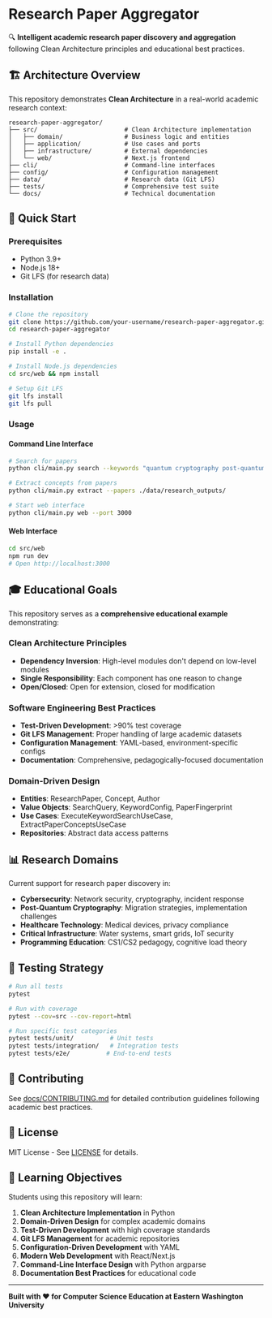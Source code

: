 # Research Paper Aggregator

🔍 **Intelligent academic research paper discovery and aggregation** following Clean Architecture principles and educational best practices.

## 🏗️ Architecture Overview

This repository demonstrates **Clean Architecture** in a real-world academic research context:

```
research-paper-aggregator/
├── src/                        # Clean Architecture implementation
│   ├── domain/                 # Business logic and entities  
│   ├── application/            # Use cases and ports
│   ├── infrastructure/         # External dependencies
│   └── web/                    # Next.js frontend
├── cli/                        # Command-line interfaces
├── config/                     # Configuration management
├── data/                       # Research data (Git LFS)
├── tests/                      # Comprehensive test suite
└── docs/                       # Technical documentation
```

## 🚀 Quick Start

### Prerequisites
- Python 3.9+
- Node.js 18+
- Git LFS (for research data)

### Installation
```bash
# Clone the repository
git clone https://github.com/your-username/research-paper-aggregator.git
cd research-paper-aggregator

# Install Python dependencies
pip install -e .

# Install Node.js dependencies
cd src/web && npm install

# Setup Git LFS
git lfs install
git lfs pull
```

### Usage

#### Command Line Interface
```bash
# Search for papers
python cli/main.py search --keywords "quantum cryptography post-quantum"

# Extract concepts from papers
python cli/main.py extract --papers ./data/research_outputs/

# Start web interface
python cli/main.py web --port 3000
```

#### Web Interface
```bash
cd src/web
npm run dev
# Open http://localhost:3000
```

## 🎓 Educational Goals

This repository serves as a **comprehensive educational example** demonstrating:

### Clean Architecture Principles
- **Dependency Inversion**: High-level modules don't depend on low-level modules
- **Single Responsibility**: Each component has one reason to change
- **Open/Closed**: Open for extension, closed for modification

### Software Engineering Best Practices
- **Test-Driven Development**: >90% test coverage
- **Git LFS Management**: Proper handling of large academic datasets
- **Configuration Management**: YAML-based, environment-specific configs
- **Documentation**: Comprehensive, pedagogically-focused documentation

### Domain-Driven Design
- **Entities**: ResearchPaper, Concept, Author
- **Value Objects**: SearchQuery, KeywordConfig, PaperFingerprint
- **Use Cases**: ExecuteKeywordSearchUseCase, ExtractPaperConceptsUseCase
- **Repositories**: Abstract data access patterns

## 📊 Research Domains

Current support for research paper discovery in:

- **Cybersecurity**: Network security, cryptography, incident response
- **Post-Quantum Cryptography**: Migration strategies, implementation challenges  
- **Healthcare Technology**: Medical devices, privacy compliance
- **Critical Infrastructure**: Water systems, smart grids, IoT security
- **Programming Education**: CS1/CS2 pedagogy, cognitive load theory

## 🧪 Testing Strategy

```bash
# Run all tests
pytest

# Run with coverage
pytest --cov=src --cov-report=html

# Run specific test categories
pytest tests/unit/          # Unit tests
pytest tests/integration/   # Integration tests
pytest tests/e2e/          # End-to-end tests
```

## 🌟 Contributing

See [docs/CONTRIBUTING.md](docs/CONTRIBUTING.md) for detailed contribution guidelines following academic best practices.

## 📄 License

MIT License - See [LICENSE](LICENSE) for details.

## 🎯 Learning Objectives

Students using this repository will learn:

1. **Clean Architecture Implementation** in Python
2. **Domain-Driven Design** for complex academic domains
3. **Test-Driven Development** with high coverage standards
4. **Git LFS Management** for academic repositories
5. **Configuration-Driven Development** with YAML
6. **Modern Web Development** with React/Next.js
7. **Command-Line Interface Design** with Python argparse
8. **Documentation Best Practices** for educational code

---

**Built with ❤️ for Computer Science Education at Eastern Washington University**
